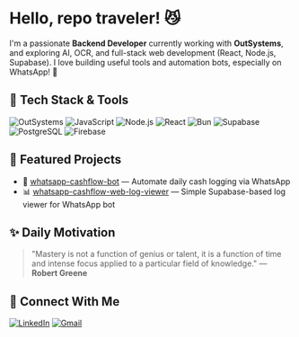 # Hello, repo traveler! 😼

I'm a passionate **Backend Developer** currently working with **OutSystems**, and exploring AI, OCR, and full-stack web development (React, Node.js, Supabase). I love building useful tools and automation bots, especially on WhatsApp! 📱

## 🚀 Tech Stack & Tools

![OutSystems](https://img.shields.io/badge/OutSystems-E2231A?logo=outsystems&logoColor=white)
![JavaScript](https://img.shields.io/badge/JavaScript-F7DF1E?logo=javascript&logoColor=black)
![Node.js](https://img.shields.io/badge/Node.js-339933?logo=node.js&logoColor=white)
![React](https://img.shields.io/badge/React-20232A?logo=react&logoColor=61DAFB)
![Bun](https://img.shields.io/badge/Bun-000000?logo=bun&logoColor=white)
![Supabase](https://img.shields.io/badge/Supabase-3ECF8E?logo=supabase&logoColor=white)
![PostgreSQL](https://img.shields.io/badge/PostgreSQL-4169E1?logo=postgresql&logoColor=white)
![Firebase](https://img.shields.io/badge/Firebase-FFCA28?logo=firebase&logoColor=black)

## 📌 Featured Projects

- 💬 [whatsapp-cashflow-bot](https://github.com/fahroediin/whatsapp-cashflow-bot) — Automate daily cash logging via WhatsApp
- 📊 [whatsapp-cashflow-web-log-viewer](https://github.com/fahroediin/cashflow-web) — Simple Supabase-based log viewer for WhatsApp bot

## ✨ Daily Motivation

<!-- QUOTE-START -->
> "Mastery is not a function of genius or talent, it is a function of time and intense focus applied to a particular field of knowledge." — **Robert Greene**
<!-- QUOTE-END -->

## 🔗 Connect With Me

[![LinkedIn](https://img.shields.io/badge/LinkedIn-blue?logo=linkedin&logoColor=white)](https://linkedin.com/in/fahroedin)
[![Gmail](https://img.shields.io/badge/Gmail-D14836?logo=gmail&logoColor=white)](mailto:fahroediin@gmail.com)
